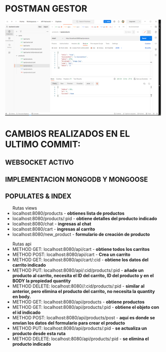 <h1> POSTMAN GESTOR</h1>
<img src="./src/img/success.png">


<h1><b>CAMBIOS REALIZADOS EN EL ULTIMO COMMIT:</b></h1>
<h2> WEBSOCKET ACTIVO</h2>
<h2> IMPLEMENTACION MONGODB Y MONGOOSE</h2>
<h2> POPULATES & INDEX</h2>
<ul>
Rutas views
<li>localhost:8080/products - <b>obtienes lista de productos</b></li>
<li>localhost:8080/products/:pid - <b>obtiene detalles del producto indicado </b></li>
<li>localhost:8080/chat - <b>ingresas al chat</b></li>
<li>localhost:8080/cart - <b>ingresas al carrito</b></li>
<li>localhost:8080/new_product - <b>formulario de creación de producto</b></li>
</ul>
<ul>
Rutas api
<li>METHOD GET: localhost:8080/api/cart - <b>obtiene todos los carritos</b></li>
<li>METHOD POST: localhost:8080/api/cart - <b>Crea un carrito</b></li>
<li>METHOD GET: localhost:8080/api/cart/:cid - <b>obtiene los datos del carrito indicado</b></li>
<li>METHOD PUT: localhost:8080/api/:cid/products/:pid - <b>añade un producto al carrito, necesita el ID del carrito, ID del producto y en el BODY la propiedad quantity</b></li>
<li>METHOD DELETE: localhost:8080//:cid/products/:pid - <b>similar al anterior, pero elimina el producto del carrito, no necesita la quantity en body.</b></li>
<li>METHOD GET: localhost:8080/api/products - <b>obtiene productos</b></li>
<li>METHOD GET: localhost:8080/api/products/:pid - <b>obtiene el objeto con el id indicado</b></li>
<li>METHOD POST: localhost:8080/api/products/post - <b>aquí es donde se envian los datos del formulario para crear el producto</b></li>
<li>METHOD PUT: localhost:8080/api/products/:pid - <b>se actualiza un producto desde esta ruta</b></li>
<li>METHOD DELETE: localhost:8080/api/products/:pid - <b>se elimina el producto indicado</b></li>
</ul>